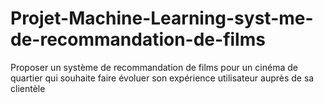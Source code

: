 # Projet-Machine-Learning-syst-me-de-recommandation-de-films
Proposer un système de recommandation de films pour un cinéma de quartier qui souhaite faire évoluer son expérience utilisateur auprès de sa clientèle
